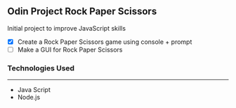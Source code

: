 ## Odin Project Rock Paper Scissors ##

Initial project to improve JavaScript skills
- [x] Create a Rock Paper Scissors game using console + prompt
- [ ] Make a GUI for Rock Paper Scissors

### Technologies Used ###
----

- Java Script
- Node.js
